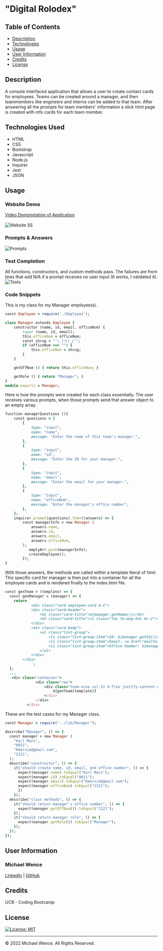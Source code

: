 # "Digital Rolodex"

## Table of Contents

- [Description](#description)
- [Technologies](#technologies-used)
- [Usage](#usage)
- [User Information](#user-information)
- [Credits](#credits)
- [License](#license)

## Description

A console interfaced application that allows a user to create contact cards for employees. Teams can be created around a manager, and then teammembers like engineers and interns can be added to that team. After answering all the prompts for team members' information a slick html page is created with info cards for each team member.

## Technologies Used

- HTML
- CSS
- Bootstrap
- Javascript
- Node.js
- Inquirer
- Jest
- JSON

## Usage

### Website Demo

[Video Demonstation of Application](https://drive.google.com/file/d/18P_X-5QYWl5Gfmx4lmpYCvLSJzQTm4fL/view)
<br/>
<br/>
![Website SS](./assets/images/website.png)
<br/>

### Prompts & Answers

![Prompts](./assets/images/team-creation.png)

### Test Completion

All functions, constructors, and custom methods pass. The failures are from lines that add N/A if a prompt receives no user input (It works, I validated it).
![Tests](./assets/images/tests-pass.png)

### Code Snippets

This is my class for my Manager employee(s).

```ruby
const Employee = require('./Employee');

class Manager extends Employee {
    constructor (name, id, email, officeNum) {
        super (name, id, email);
        this.officeNum = officeNum;
        const shrug = "¯\_(ツ)_/¯";
        if (officeNum === "") {
            this.officeNum = shrug;
        }
    }

    getOffNum () { return this.officeNum; }

    getRole () { return "Manager"; }
}
module.exports = Manager;
```

Here is how the prompts were created for each class essentially. The user receives various prompts, when those prompts send that answer object to an empty array.

```ruby
function managerQuestions (){
    const questions = [
        {
            type: "input",
            name: "name",
            message: "Enter the name of this team's manager.",
        },
        {
            type: "input",
            name: "id",
            message: "Enter the ID for your manager.",
        },
        {
            type: "input",
            name: "email",
            message: "Enter the email for your manager.",
        },
        {
            type: "input",
            name: "officeNum",
            message: "Enter the manager's office number",
        },
    ];
    inquirer.prompt(questions).then((answers) => {
        const managerInfo = new Manager (
            answers.name,
            answers.id,
            answers.email,
            answers.officeNum,
        );
           emptyArr.push(managerInfo);
           createEmployee();
        });
}
```

With those answers, the methods are called within a template literal of html. This specific card for manager is then put into a container for all the employee cards and is rendered finally to the index.html file.

```ruby
const genTeam = (template) => {
  const genManager = (manager) => {
    return `
            <div class="card employee-card m-1">
            <div class="card-header">
                <h2 class="card-title">${manager.getName()}</h2>
                <h3 class="card-title"><i class="fas fa-mug-hot mr-2"></i>${manager.getRole()}</h3>
            </div>
            <div class="card-body">
                <ul class="list-group">
                    <li class="list-group-item">ID: ${manager.getId()}</li>
                    <li class="list-group-item">Email: <a href="mailto:${manager.getEmail()}">${manager.getEmail()}</a></li>
                    <li class="list-group-item">Office Number: ${manager.getOffNum()}</li>
                </ul>
            </div>
        </div>
            `;
  };
  ...
   <div class="container">
              <div class="row">
                  <div class="team-area col-12 d-flex justify-content-center">
                      ${genTeam(template)}
                  </div>
              </div>
          </div>
```

These are the test cases for my Manager class.

```ruby
const Manager = require("../lib/Manager");

describe("Manager", () => {
  const manager = new Manager (
    "Karl Marx",
    "0011",
    "Kmarxie@gmail.com",
    "2121",
  );
  describe("constructor", () => {
    it("should create name, id, email, and office number", () => {
      expect(manager.name).toEqual("Karl Marx");
      expect(manager.id).toEqual("0011");
      expect(manager.email).toEqual("Kmarxie@gmail.com");
      expect(manager.officeNum).toEqual("2121");
      })
    });
  describe("class methods", () => {
    it("should return manager's office number", () => {
      expect(manager.getOffNum()).toEqual("2121");
    });
    it("should return manager role", () => {
      expect(manager.getRole()).toEqual("Manager");
    });
  });
});
```

## User Information

### **Michael Wence**

[LinkedIn](https://www.linkedin.com/in/michael-wence/) |
[GitHub](https://github.com/mtwence)

## Credits

UCB - Coding Bootcamp

## License

[![License: MIT](https://img.shields.io/badge/License-MIT-yellow.svg)](https://opensource.org/licenses/MIT)

---

© 2022 Michael Wence. All Rights Reserved.
